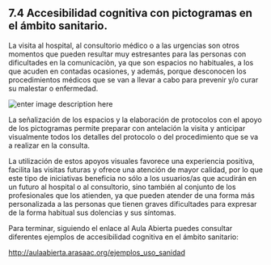 ## 7.4 Accesibilidad cognitiva con pictogramas en el ámbito sanitario.

La visita al hospital, al consultorio médico o a las urgencias son otros momentos que pueden resultar muy estresantes para las personas con dificultades en la comunicaciòn, ya que son espacios no habituales, a los que acuden en contadas ocasiones, y además, porque desconocen los procedimientos médicos que se van a llevar a cabo para prevenir y/o curar su malestar o enfermedad.

![enter image description here](https://static.arasaac.org/images/aularagon/Hospital_Fuenlabrada_ARASAAC_1-1.jpg)
  
La señalización de los espacios y la elaboración de protocolos con el apoyo de los pictogramas permite preparar con antelación la visita y anticipar visualmente todos los detalles del protocolo o del procedimiento que se va a realizar en la consulta.

La utilización de estos apoyos visuales favorece una experiencia positiva, facilita las visitas futuras y ofrece una atención de mayor calidad, por lo que este tipo de iniciativas beneficia no sólo a los usuarios/as que acudirán en un futuro al hospital o al consultorio, sino también al conjunto de los profesionales que los atienden, ya que pueden atender de una forma más personalizada a las personas que tienen graves dificultades para expresar de la forma habitual sus dolencias y sus síntomas.

Para terminar, siguiendo el enlace al Aula Abierta puedes consultar diferentes ejemplos de accesibilidad cognitiva en el ámbito sanitario:

http://aulaabierta.arasaac.org/ejemplos_uso_sanidad
<!--stackedit_data:
eyJoaXN0b3J5IjpbMTE1NTY2ODc3OSw3MzA5OTgxMTZdfQ==
-->